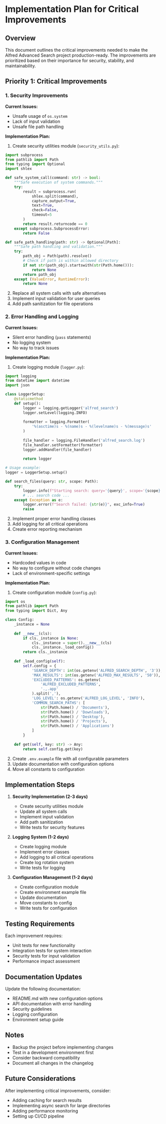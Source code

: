 # Implementation Plan for Critical Improvements

## Overview
This document outlines the critical improvements needed to make the Alfred Advanced Search project production-ready. The improvements are prioritized based on their importance for security, stability, and maintainability.

## Priority 1: Critical Improvements

### 1. Security Improvements
**Current Issues:**
- Unsafe usage of `os.system`
- Lack of input validation
- Unsafe file path handling

**Implementation Plan:**
1. Create security utilities module (`security_utils.py`):
```python
import subprocess
from pathlib import Path
from typing import Optional
import shlex

def safe_system_call(command: str) -> bool:
    """Safe execution of system commands."""
    try:
        result = subprocess.run(
            shlex.split(command),
            capture_output=True,
            text=True,
            check=False,
            timeout=5
        )
        return result.returncode == 0
    except subprocess.SubprocessError:
        return False

def safe_path_handling(path: str) -> Optional[Path]:
    """Safe path handling and validation."""
    try:
        path_obj = Path(path).resolve()
        # Check if path is within allowed directory
        if not str(path_obj).startswith(str(Path.home())):
            return None
        return path_obj
    except (ValueError, RuntimeError):
        return None
```

2. Replace all system calls with safe alternatives
3. Implement input validation for user queries
4. Add path sanitization for file operations

### 2. Error Handling and Logging
**Current Issues:**
- Silent error handling (`pass` statements)
- No logging system
- No way to track issues

**Implementation Plan:**
1. Create logging module (`logger.py`):
```python
import logging
from datetime import datetime
import json

class LoggerSetup:
    @staticmethod
    def setup():
        logger = logging.getLogger('alfred_search')
        logger.setLevel(logging.INFO)
        
        formatter = logging.Formatter(
            '%(asctime)s - %(name)s - %(levelname)s - %(message)s'
        )
        
        file_handler = logging.FileHandler('alfred_search.log')
        file_handler.setFormatter(formatter)
        logger.addHandler(file_handler)
        
        return logger

# Usage example:
logger = LoggerSetup.setup()

def search_files(query: str, scope: Path):
    try:
        logger.info(f"Starting search: query='{query}', scope='{scope}'")
        # ... search code ...
    except Exception as e:
        logger.error(f"Search failed: {str(e)}", exc_info=True)
        raise
```

2. Implement proper error handling classes
3. Add logging for all critical operations
4. Create error reporting mechanism

### 3. Configuration Management
**Current Issues:**
- Hardcoded values in code
- No way to configure without code changes
- Lack of environment-specific settings

**Implementation Plan:**
1. Create configuration module (`config.py`):
```python
import os
from pathlib import Path
from typing import Dict, Any

class Config:
    _instance = None
    
    def __new__(cls):
        if cls._instance is None:
            cls._instance = super().__new__(cls)
            cls._instance._load_config()
        return cls._instance
    
    def _load_config(self):
        self.config = {
            'SEARCH_DEPTH': int(os.getenv('ALFRED_SEARCH_DEPTH', '3')),
            'MAX_RESULTS': int(os.getenv('ALFRED_MAX_RESULTS', '50')),
            'EXCLUDED_PATTERNS': os.getenv(
                'ALFRED_EXCLUDED_PATTERNS',
                '.,.app'
            ).split(','),
            'LOG_LEVEL': os.getenv('ALFRED_LOG_LEVEL', 'INFO'),
            'COMMON_SEARCH_PATHS': [
                str(Path.home() / 'Documents'),
                str(Path.home() / 'Downloads'),
                str(Path.home() / 'Desktop'),
                str(Path.home() / 'Projects'),
                str(Path.home() / 'Applications')
            ]
        }
    
    def get(self, key: str) -> Any:
        return self.config.get(key)
```

2. Create `.env.example` file with all configurable parameters
3. Update documentation with configuration options
4. Move all constants to configuration

## Implementation Steps

1. **Security Implementation (2-3 days)**
   - Create security utilities module
   - Update all system calls
   - Implement input validation
   - Add path sanitization
   - Write tests for security features

2. **Logging System (1-2 days)**
   - Create logging module
   - Implement error classes
   - Add logging to all critical operations
   - Create log rotation system
   - Write tests for logging

3. **Configuration Management (1-2 days)**
   - Create configuration module
   - Create environment example file
   - Update documentation
   - Move constants to config
   - Write tests for configuration

## Testing Requirements

Each improvement requires:
- Unit tests for new functionality
- Integration tests for system interaction
- Security tests for input validation
- Performance impact assessment

## Documentation Updates

Update the following documentation:
- README.md with new configuration options
- API documentation with error handling
- Security guidelines
- Logging configuration
- Environment setup guide

## Notes

- Backup the project before implementing changes
- Test in a development environment first
- Consider backward compatibility
- Document all changes in the changelog

## Future Considerations

After implementing critical improvements, consider:
- Adding caching for search results
- Implementing async search for large directories
- Adding performance monitoring
- Setting up CI/CD pipeline